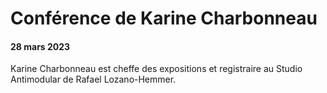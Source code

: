 # Conférence de Karine Charbonneau
#### 28 mars 2023
Karine Charbonneau est cheffe des expositions et registraire au Studio Antimodular de Rafael Lozano-Hemmer. 
